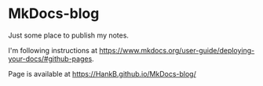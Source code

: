 # MkDocs-blog

Just some place to publish my notes.

I'm following instructions at <https://www.mkdocs.org/user-guide/deploying-your-docs/#github-pages>.

Page is available at <https://HankB.github.io/MkDocs-blog/>
